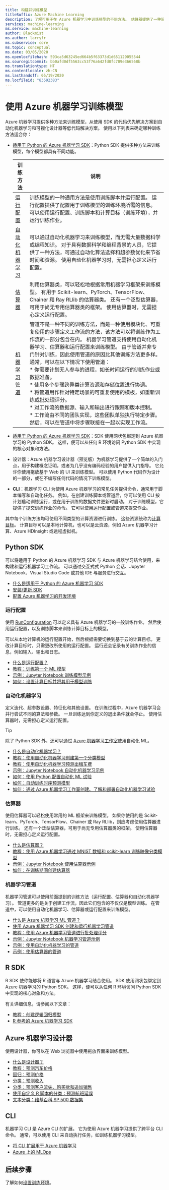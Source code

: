 ```yaml
---
title: 构建并训练模型
titleSuffix: Azure Machine Learning
description: 了解可用于在 Azure 机器学习中训练模型的不同方法。 估算器提供了一种简单的方法来使用常见框架，如 Scikit-learn、TensorFlow、Keras、PyTorch 和 Chainer。 机器学习管道使你可以轻松计划无人参与的运行，使用异类计算环境，并重复使用工作流的某些部分。 运行配置则提供了对运行训练过程的计算目标的精细控制。
services: machine-learning
ms.service: machine-learning
author: Blackmist
ms.author: larryfr
ms.subservice: core
ms.topic: conceptual
ms.date: 03/05/2020
ms.openlocfilehash: 593ca5d63245ed664b5f63373d1d651129055544
ms.sourcegitcommit: bb0afd0df5563cc53f76a642fd8fc709e366568b
ms.translationtype: HT
ms.contentlocale: zh-CN
ms.lasthandoff: 05/19/2020
ms.locfileid: "83592383"
---
```

# <a name="train-models-with-azure-machine-learning"></a>使用 Azure 机器学习训练模型

Azure 机器学习提供多种方法来训练模型，从使用 SDK 的代码优先解决方案到自动化机器学习和可视化设计器等低代码解决方案。 使用以下列表来确定哪种训练方法适合你：

+ [适用于 Python 的 Azure 机器学习 SDK](#python-sdk)：Python SDK 提供多种方法来训练模型，每个模型都具有不同功能。

    | 训练方法 | 说明 |
    | ----- | ----- |
    | [运行配置](#run-configuration) | 训练模型的一种通用方法是使用训练脚本并运行配置。 运行配置提供了配置用于训练模型的训练环境所需的信息。 可以使用运行配置、训练脚本和计算目标（训练环境），并运行训练作业。 |
    | [自动化机器学习](#automated-machine-learning) | 可以通过自动化机器学习来训练模型，而无需大量数据科学或编程知识。 对于具有数据科学和编程背景的人员，它提供了一种方法，可通过自动化算法选择和超参数优化来节省时间和资源。 使用自动化机器学习时，无需担心定义运行配置。 |
    | [估算器](#estimators) | 利用估算器类，可以轻松地根据常用机器学习框架来训练模型。 有用于 Scikit-learn、PyTorch、TensorFlow、Chainer 和 Ray RLlib 的估算器类。 还有一个泛型估算器，可用于尚无专用估算器类的框架。 使用估算器时，无需担心定义运行配置。 |
    | [机器学习管道](#machine-learning-pipeline) | 管道不是一种不同的训练方法，而是一种使用模块化、可重复使用的步骤定义工作流的方法，该方法可以将训练作为工作流的一部分包含在内。 机器学习管道支持使用自动化机器学习、估算器和运行配置来训练模型。 由于管道并非专门针对训练，因此使用管道的原因比其他训练方法更多样。 通常，可以在以下情况下使用管道：<br>* 你需要计划无人参与的进程，如长时间运行的训练作业或数据准备。<br>* 使用多个步骤跨异类计算资源和存储位置进行协调。<br>* 将管道用作针对特定场景的可重复使用的模板，如重新训练或批处理评分。<br>* 对工作流的数据源、输入和输出进行跟踪和版本控制。<br>* 工作流由不同的团队实现，这些团队单独执行特定步骤。 然后，可以在管道中将步骤联接在一起以实现工作流。 |

+ [适用于 Python 的 Azure 机器学习 SDK](#r-sdk)：SDK 使用网状包绑定到 Azure 机器学习的 Python SDK。 这样，便可以从任何 R 环境访问 Python SDK 中实现的核心对象和方法。

+ 设计器：Azure 机器学习设计器（预览版）为机器学习提供了一个简单的入门点，用于构建概念证明，或者为几乎没有编码经验的用户提供入门指导。 它允许你使用拖放基于 Web 的 UI 来训练模型。 可以使用 Python 代码作为设计的一部分，或在不编写任何代码的情况下训练模型。

+ **CLI**：机器学习 CLI 为使用 Azure 机器学习的常见任务提供命令，通常用于脚本编写和自动化任务。 例如，在创建训练脚本或管道后，你可以使用 CLI 按计划启动训练运行，或在用于训练的数据文件更新时启动。 对于训练模型，它提供了提交训练作业的命令。 它可以使用运行配置或管道来提交作业。

其中每个训练方法均可使用不同类型的计算资源进行训练。 这些资源统称为[计算目标](concept-azure-machine-learning-architecture.md#compute-targets)。 计算目标可以是本地计算机，也可以是云资源，例如 Azure 机器学习计算、Azure HDInsight 或远程虚拟机。

## <a name="python-sdk"></a>Python SDK

可以将适用于 Python 的 Azure 机器学习 SDK 与 Azure 机器学习结合使用，来构建和运行机器学习工作流。 可以通过交互式式 Python 会话、Jupyter Notebook、Visual Studio Code 或其他 IDE 与服务进行交互。

* [什么是适用于 Python 的 Azure 机器学习 SDK](https://docs.microsoft.com/python/api/overview/azure/ml/intro?view=azure-ml-py)
* [安装/更新 SDK](https://docs.microsoft.com/python/api/overview/azure/ml/install?view=azure-ml-py)
* [配置 Azure 机器学习的开发环境](how-to-configure-environment.md)

### <a name="run-configuration"></a>运行配置

使用 [RunConfiguration](https://docs.microsoft.com/python/api/azureml-core/azureml.core.runconfiguration?view=azure-ml-py) 可以定义具有 Azure 机器学习的一般训练作业。 然后使用运行配置，以及训练脚本来训练计算目标上的模型。

可以从本地计算机的运行配置开始，然后根据需要切换到基于云的计算目标。 更改计算目标时，只需更改所使用的运行配置。 运行还会记录有关训练作业的信息，例如输入、输出和日志。

* [什么是运行配置？](concept-azure-machine-learning-architecture.md#run-configurations)
* [教程：训练第一个 ML 模型](tutorial-1st-experiment-sdk-train.md)
* [示例：Jupyter Notebook 训练模型示例](https://github.com/Azure/MachineLearningNotebooks/tree/master/how-to-use-azureml/training)
* [如何：设置计算目标并将其用于模型训练](how-to-set-up-training-targets.md)

### <a name="automated-machine-learning"></a>自动化机器学习

定义迭代、超参数设置、特征化和其他设置。 在训练过程中，Azure 机器学习会并行尝试不同的算法和参数。 一旦训练达到你定义的退出条件就会停止。 使用估算器时，无需担心定义运行配置。

> [!TIP]
> 除了 Python SDK 外，还可以通过 [Azure 机器学习工作室](https://ml.azure.com)使用自动化 ML。

* [什么是自动化机器学习？](concept-automated-ml.md)
* [教程：使用自动化机器学习创建第一个分类模型](tutorial-first-experiment-automated-ml.md)
* [教程：使用自动化机器学习预测出租车费](tutorial-auto-train-models.md)
* [示例：Jupyter Notebook 自动化机器学习示例](https://github.com/Azure/MachineLearningNotebooks/tree/master/how-to-use-azureml/automated-machine-learning)
* [如何：使用 Python 配置自动化 ML 试验](how-to-configure-auto-train.md)
* [如何：自动训练时序预测模型](how-to-auto-train-forecast.md)
* [如何：通过 Azure 机器学习工作室创建、了解和部署自动化机器学习试验](how-to-use-automated-ml-for-ml-models.md)

### <a name="estimators"></a>估算器

使用估算器可以轻松使用常用的 ML 框架来训练模型。 如果你使用的是 Scikit-learn、PyTorch、TensorFlow、Chainer 或 Ray RLlib，则应考虑使用估算器进行训练。 还有一个泛型估算器，可用于尚无专用估算器类的框架。 使用估算器时，无需担心定义运行配置。

* [什么是估算器？](concept-azure-machine-learning-architecture.md#estimators)
* [教程：使用 Azure 机器学习通过 MNIST 数据和 scikit-learn 训练映像分类模型](tutorial-train-models-with-aml.md)
* [示例：Jupyter Notebook 使用估算器示例](https://github.com/Azure/MachineLearningNotebooks/tree/master/how-to-use-azureml/training-with-deep-learning)
* [如何：在训练期间创建估算器](how-to-train-ml-models.md)

### <a name="machine-learning-pipeline"></a>机器学习管道

机器学习管道可以使用前面提到的训练方法（运行配置、估算器和自动化机器学习）。 管道更多的是关于创建工作流，因此它们包含的不仅仅是模型训练。 在管道中，可以使用自动化机器学习、估算器或运行配置来训练模型。

* [什么是 Azure 机器学习 ML 管道？](concept-ml-pipelines.md)
* [使用 Azure 机器学习 SDK 创建和运行机器学习管道](how-to-create-your-first-pipeline.md)
* [教程：使用 Azure 机器学习管道进行批处理评分](tutorial-pipeline-batch-scoring-classification.md)
* [示例：Jupyter Notebook 机器学习管道示例](https://github.com/Azure/MachineLearningNotebooks/tree/master/how-to-use-azureml/machine-learning-pipelines)
* [示例：使用自动化机器学习的管道](https://aka.ms/pl-automl)
* [示例：使用估算器的管道](https://aka.ms/pl-estimator)

## <a name="r-sdk"></a>R SDK

R SDK 使你能够将 R 语言与 Azure 机器学习结合使用。 SDK 使用网状包绑定到 Azure 机器学习的 Python SDK。 这样，便可以从任何 R 环境访问 Python SDK 中实现的核心对象和方法。

有关详细信息，请参阅以下文章：

* [教程：创建逻辑回归模型](tutorial-1st-r-experiment.md)
* [R 参考的 Azure 机器学习 SDK](https://azure.github.io/azureml-sdk-for-r/index.html)

## <a name="azure-machine-learning-designer"></a>Azure 机器学习设计器

使用设计器，你可以在 Web 浏览器中使用拖放界面来训练模型。

+ [什么是设计器？](concept-designer.md)
+ [教程：预测汽车价格](tutorial-designer-automobile-price-train-score.md)
+ [回归：预测价格](how-to-designer-sample-regression-automobile-price-basic.md)
+ [分类：预测收入](how-to-designer-sample-classification-predict-income.md)
+ [分类：预测客户流失、购买欲和追加销售](how-to-designer-sample-classification-churn.md)
+ [使用自定义 R 脚本的分类：预测航班延误](how-to-designer-sample-classification-flight-delay.md)
+ [文本分类：维基百科 SP 500 数据集](how-to-designer-sample-text-classification.md)

## <a name="cli"></a>CLI

机器学习 CLI 是 Azure CLI 的扩展。 它为使用 Azure 机器学习提供了跨平台 CLI 命令。 通常，可以使用 CLI 来自动执行任务，如训练机器学习模型。

* [将 CLI 扩展用于 Azure 机器学习](reference-azure-machine-learning-cli.md)
* [Azure 上的 MLOps](https://github.com/microsoft/MLOps)

## <a name="next-steps"></a>后续步骤

了解如何[设置训练环境](how-to-set-up-training-targets.md)。
